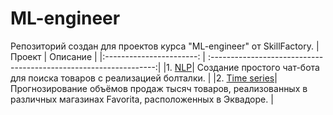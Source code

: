# ML-engineer 
Репозиторий создан для проектов курса "ML-engineer" от SkillFactory.
| Проект                   | Описание                                                         |
|:-----------------------: | :----------------------------------------------------------------:|
|1. [NLP](https://github.com/Artemiy-data/ML-engineer/tree/master/NLP_bot)| Cоздание простого чат-бота для поиска товаров с реализацией болталки. |
|2. [Time series](https://github.com/Artemiy-data/ML-engineer/tree/master/time_series)| Прогнозирование объёмов продаж тысяч товаров, реализованных в различных магазинах Favorita, расположенных в Эквадоре. |